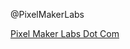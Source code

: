 <!--- PixelMakerLabs/PixelMakerLabs --->
@PixelMakerLabs

[Pixel Maker Labs Dot Com](https://pixelmakerlabs.com/)
